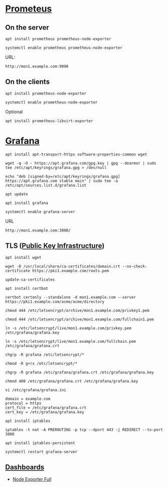 # [Prometeus](https://prometheus.io/)
## On the server
```
apt install prometheus prometheus-node-exporter
```

```
systemctl enable prometheus prometheus-node-exporter
```

URL:
```
http://mon1.example.com:9090
```

## On the clients
```
apt install prometheus-node-exporter
```

```
systemctl enable prometheus-node-exporter
```

Optional

```
apt install prometheus-libvirt-exporter
```

# [Grafana](https://grafana.com)
```
apt install apt-transport-https software-properties-common wget
```

```
wget -q -O - https://apt.grafana.com/gpg.key | gpg --dearmor | sudo tee /etc/apt/keyrings/grafana.gpg > /dev/null
```

```
echo "deb [signed-by=/etc/apt/keyrings/grafana.gpg] https://apt.grafana.com stable main" | sudo tee -a /etc/apt/sources.list.d/grafana.list
```

```
apt update
```

```
apt install grafana
```

```
systemctl enable grafana-server
```

URL
```
http://mon1.example.com:3000/
```

## TLS ([Public Key Infrastructure](../pki/howto.md))
```
apt install wget
```

```
wget -O /usr/local/share/ca-certificates/domain.crt --no-check-certificate https://pki1.example.com/roots.pem
```

```
update-ca-certificates
```

```
apt install certbot
```

```
certbot certonly --standalone -d mon1.example.com --server https://pki1.example.com/acme/acme/directory
```

```
chmod 444 /etc/letsencrypt/archive/mon1.example.com/privkey1.pem
```

```
chmod 444 /etc/letsencrypt/archive/mon1.example.com/fullchain1.pem
```

```
ln -s /etc/letsencrypt/live/mon1.example.com/privkey.pem /etc/grafana/grafana.key
```

```
ln -s /etc/letsencrypt/live/mon1.example.com/fullchain.pem /etc/grafana/grafana.crt
```

```
chgrp -R grafana /etc/letsencrypt/*
```

```
chmod -R g+rx /etc/letsencrypt/*
```

```
chgrp -R grafana /etc/grafana/grafana.crt /etc/grafana/grafana.key
```

```
chmod 400 /etc/grafana/grafana.crt /etc/grafana/grafana.key
```

```
vi /etc/grafana/grafana.ini
```

```
domain = example.com
protocol = https
cert_file = /etc/grafana/grafana.crt
cert_key = /etc/grafana/grafana.key
```

```
apt install iptables
```

```
iptables -t nat -A PREROUTING -p tcp --dport 443 -j REDIRECT --to-port 3000
```

```
apt install iptables-persistent
```

```
systemctl restart grafana-server
```

## [Dashboards](https://grafana.com/grafana/dashboards/)
- [Node Exporter Full](https://grafana.com/grafana/dashboards/1860-node-exporter-full/)





